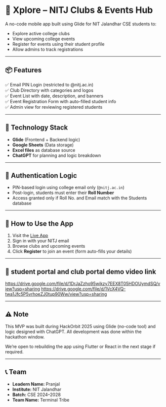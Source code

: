 # 🧭 Xplore – NITJ Clubs & Events Hub

A no-code mobile app built using Glide for NIT Jalandhar CSE students to:
- Explore active college clubs
- View upcoming college events
- Register for events using their student profile
- Allow admins to track registrations

---

## 📦 Features

✅ Email PIN Login (restricted to @nitj.ac.in)  
✅ Club Directory with categories and logos  
✅ Event List with date, description, and banners  
✅ Event Registration Form with auto-filled student info  
✅ Admin view for reviewing registered students

---

## 🧠 Technology Stack

- **Glide** (Frontend + Backend logic)
- **Google Sheets** (Data storage)
- **Excel files** as database source
- **ChatGPT** for planning and logic breakdown

---

## 🔐 Authentication Logic

- PIN-based login using college email only (`@nitj.ac.in`)
- Post-login, students must enter their **Roll Number**
- Access granted only if Roll No. and Email match with the Students database

---

## 🚀 How to Use the App

1. Visit the [Live App]([https://go.glideapps.com/app/YOUR_APP_LINK](https://lazy-stew-6707.glide.page/dl/fe0000))  
2. Sign in with your NITJ email  
3. Browse clubs and upcoming events  
4. Click **Register** to join an event (form auto-fills your details)

---

## 📁 student portal and club portal demo video link

https://drive.google.com/file/d/1DrJaZzho95wikzy7EEX8T05HDOUymdSQ/view?usp=sharing
https://drive.google.com/file/d/1VcX4VQ-twa1Jfc5P5vrhoeZJ0tup90Ww/view?usp=sharing

---

## ⚠️ Note

This MVP was built during HackOrbit 2025 using Glide (no-code tool) and logic designed with ChatGPT. All development was done within the hackathon window.

We’re open to rebuilding the app using Flutter or React in the next stage if required.

---

## 📞 Team

- **Leadern Name:** Pranjal 
- **Institute:** NIT Jalandhar  
- **Batch:** CSE 2024–2028  
- **Team Name:** Terminal Tribe
